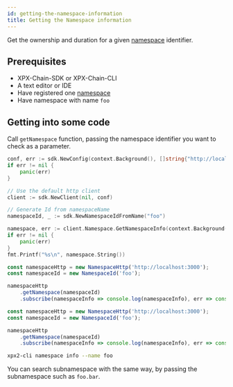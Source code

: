 ```yaml
---
id: getting-the-namespace-information
title: Getting the Namespace information
---
```


Get the ownership and duration for a given [namespace](../../built-in-features/namespace.md) identifier.

## Prerequisites

- XPX-Chain-SDK or XPX-Chain-CLI
- A text editor or IDE
- Have registered one [ namespace ](../../built-in-features/namespace.md)
- Have namespace with name `foo`

## Getting into some code

Call `getNamespace` function, passing the namespace identifier you want to check as a parameter.

<!--DOCUSAURUS_CODE_TABS-->
<!--Golang-->
```go
conf, err := sdk.NewConfig(context.Background(), []string{"http://localhost:3000"})
if err != nil {
    panic(err)
}

// Use the default http client
client := sdk.NewClient(nil, conf)

// Generate Id from namespaceName
namespaceId, _ := sdk.NewNamespaceIdFromName("foo")

namespace, err := client.Namespace.GetNamespaceInfo(context.Background(), namespaceId)
if err != nil {
	panic(err)
}
fmt.Printf("%s\n", namespace.String())
```
<!--TypeScript-->
```js
const namespaceHttp = new NamespaceHttp('http://localhost:3000');
const namespaceId = new NamespaceId('foo');

namespaceHttp
    .getNamespace(namespaceId)
    .subscribe(namespaceInfo => console.log(namespaceInfo), err => console.error(err));
```

<!--JavaScript-->
```js
const namespaceHttp = new NamespaceHttp('http://localhost:3000');
const namespaceId = new NamespaceId('foo');

namespaceHttp
    .getNamespace(namespaceId)
    .subscribe(namespaceInfo => console.log(namespaceInfo), err => console.error(err));
```

<!--CLI-->
```bash
xpx2-cli namespace info --name foo
```

<!--END_DOCUSAURUS_CODE_TABS-->

You can search subnamespace with the same way, by passing the subnamespace such as `foo.bar`.